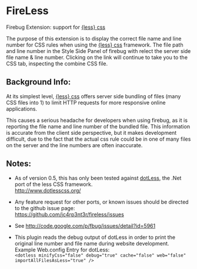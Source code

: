 FireLess
========
Firebug Extension: support for [{less} css](http://www.lesscss.org/) 

The purpose of this extension is to display the correct file name and line number for CSS rules when using the [{less} css](http://www.lesscss.org/)  framework.  The file path and line number in the Style Side Panel of firebug with relect the server side file name & line number. Clicking on the link will continue to take you to the CSS tab, inspecting the combine CSS file.


Background Info:
----------------
At its simplest level, [{less} css](http://www.lesscss.org/) offers server side bundling of files (many CSS files into 1) to limit HTTP requests for more responsive online applications.

This causes a serious headache for developers when using firebug, as it is reporting the file name and line number of the bundled file. This information is accurate from the client side perspective, but it makes development difficult, due to the fact that the actual css rule could be in one of many files on the server and the line numbers are often inaccurate.


Notes:
------
* 	As of version 0.5, this has only been tested against [dotLess](http://www.dotlesscss.org/), the .Net port of the less CSS framework.   
	http://www.dotlesscss.org/

*	Any feature request for other ports, or known issues should be directed to the github issue page:  
	https://github.com/jc4rp3nt3r/fireless/issues

*	See http://code.google.com/p/fbug/issues/detail?id=5961

*	This plugin reads the debug output of dotLess in order to print the original line number and file name during website development.  
	Example Web.config Entry for dotLess:   
	`<dotless minifyCss="false" debug="true" cache="false" web="false" importAllFilesAsLess="true" />`